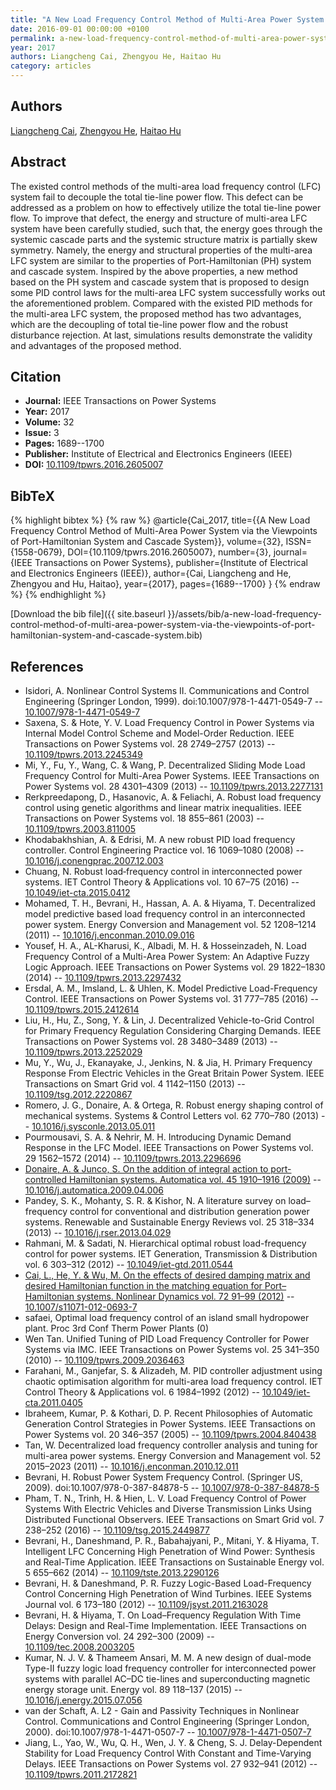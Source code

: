 ```yaml
---
title: "A New Load Frequency Control Method of Multi-Area Power System via the Viewpoints of Port-Hamiltonian System and Cascade System"
date: 2016-09-01 00:00:00 +0100
permalink: a-new-load-frequency-control-method-of-multi-area-power-system-via-the-viewpoints-of-port-hamiltonian-system-and-cascade-system
year: 2017
authors: Liangcheng Cai, Zhengyou He, Haitao Hu
category: articles
---
```

 
## Authors
[Liangcheng Cai](authors/liangcheng-cai), [Zhengyou He](authors/zhengyou-he), [Haitao Hu](authors/haitao-hu)
 
## Abstract
The existed control methods of the multi-area load frequency control (LFC) system fail to decouple the total tie-line power flow. This defect can be addressed as a problem on how to effectively utilize the total tie-line power flow. To improve that defect, the energy and structure of multi-area LFC system have been carefully studied, such that, the energy goes through the systemic cascade parts and the systemic structure matrix is partially skew symmetry. Namely, the energy and structural properties of the multi-area LFC system are similar to the properties of Port-Hamiltonian (PH) system and cascade system. Inspired by the above properties, a new method based on the PH system and cascade system that is proposed to design some PID control laws for the multi-area LFC system successfully works out the aforementioned problem. Compared with the existed PID methods for the multi-area LFC system, the proposed method has two advantages, which are the decoupling of total tie-line power flow and the robust disturbance rejection. At last, simulations results demonstrate the validity and advantages of the proposed method.
 
## Citation
- **Journal:** IEEE Transactions on Power Systems
- **Year:** 2017
- **Volume:** 32
- **Issue:** 3
- **Pages:** 1689--1700
- **Publisher:** Institute of Electrical and Electronics Engineers (IEEE)
- **DOI:** [10.1109/tpwrs.2016.2605007](https://doi.org/10.1109/tpwrs.2016.2605007)
 
## BibTeX
{% highlight bibtex %}
{% raw %}
@article{Cai_2017,
  title={{A New Load Frequency Control Method of Multi-Area Power System via the Viewpoints of Port-Hamiltonian System and Cascade System}},
  volume={32},
  ISSN={1558-0679},
  DOI={10.1109/tpwrs.2016.2605007},
  number={3},
  journal={IEEE Transactions on Power Systems},
  publisher={Institute of Electrical and Electronics Engineers (IEEE)},
  author={Cai, Liangcheng and He, Zhengyou and Hu, Haitao},
  year={2017},
  pages={1689--1700}
}
{% endraw %}
{% endhighlight %}
 
[Download the bib file]({{ site.baseurl }}/assets/bib/a-new-load-frequency-control-method-of-multi-area-power-system-via-the-viewpoints-of-port-hamiltonian-system-and-cascade-system.bib)
 
## References
- Isidori, A. Nonlinear Control Systems II. Communications and Control Engineering (Springer London, 1999). doi:10.1007/978-1-4471-0549-7 -- [10.1007/978-1-4471-0549-7](https://doi.org/10.1007/978-1-4471-0549-7)
- Saxena, S. & Hote, Y. V. Load Frequency Control in Power Systems via Internal Model Control Scheme and Model-Order Reduction. IEEE Transactions on Power Systems vol. 28 2749–2757 (2013) -- [10.1109/tpwrs.2013.2245349](https://doi.org/10.1109/tpwrs.2013.2245349)
- Mi, Y., Fu, Y., Wang, C. & Wang, P. Decentralized Sliding Mode Load Frequency Control for Multi-Area Power Systems. IEEE Transactions on Power Systems vol. 28 4301–4309 (2013) -- [10.1109/tpwrs.2013.2277131](https://doi.org/10.1109/tpwrs.2013.2277131)
- Rerkpreedapong, D., Hasanovic, A. & Feliachi, A. Robust load frequency control using genetic algorithms and linear matrix inequalities. IEEE Transactions on Power Systems vol. 18 855–861 (2003) -- [10.1109/tpwrs.2003.811005](https://doi.org/10.1109/tpwrs.2003.811005)
- Khodabakhshian, A. & Edrisi, M. A new robust PID load frequency controller. Control Engineering Practice vol. 16 1069–1080 (2008) -- [10.1016/j.conengprac.2007.12.003](https://doi.org/10.1016/j.conengprac.2007.12.003)
- Chuang, N. Robust  load‐frequency control in interconnected power systems. IET Control Theory &amp; Applications vol. 10 67–75 (2016) -- [10.1049/iet-cta.2015.0412](https://doi.org/10.1049/iet-cta.2015.0412)
- Mohamed, T. H., Bevrani, H., Hassan, A. A. & Hiyama, T. Decentralized model predictive based load frequency control in an interconnected power system. Energy Conversion and Management vol. 52 1208–1214 (2011) -- [10.1016/j.enconman.2010.09.016](https://doi.org/10.1016/j.enconman.2010.09.016)
- Yousef, H. A., AL-Kharusi, K., Albadi, M. H. & Hosseinzadeh, N. Load Frequency Control of a Multi-Area Power System: An Adaptive Fuzzy Logic Approach. IEEE Transactions on Power Systems vol. 29 1822–1830 (2014) -- [10.1109/tpwrs.2013.2297432](https://doi.org/10.1109/tpwrs.2013.2297432)
- Ersdal, A. M., Imsland, L. & Uhlen, K. Model Predictive Load-Frequency Control. IEEE Transactions on Power Systems vol. 31 777–785 (2016) -- [10.1109/tpwrs.2015.2412614](https://doi.org/10.1109/tpwrs.2015.2412614)
- Liu, H., Hu, Z., Song, Y. & Lin, J. Decentralized Vehicle-to-Grid Control for Primary Frequency Regulation Considering Charging Demands. IEEE Transactions on Power Systems vol. 28 3480–3489 (2013) -- [10.1109/tpwrs.2013.2252029](https://doi.org/10.1109/tpwrs.2013.2252029)
- Mu, Y., Wu, J., Ekanayake, J., Jenkins, N. & Jia, H. Primary Frequency Response From Electric Vehicles in the Great Britain Power System. IEEE Transactions on Smart Grid vol. 4 1142–1150 (2013) -- [10.1109/tsg.2012.2220867](https://doi.org/10.1109/tsg.2012.2220867)
- Romero, J. G., Donaire, A. & Ortega, R. Robust energy shaping control of mechanical systems. Systems &amp; Control Letters vol. 62 770–780 (2013) -- [10.1016/j.sysconle.2013.05.011](https://doi.org/10.1016/j.sysconle.2013.05.011)
- Pourmousavi, S. A. & Nehrir, M. H. Introducing Dynamic Demand Response in the LFC Model. IEEE Transactions on Power Systems vol. 29 1562–1572 (2014) -- [10.1109/tpwrs.2013.2296696](https://doi.org/10.1109/tpwrs.2013.2296696)
- [Donaire, A. & Junco, S. On the addition of integral action to port-controlled Hamiltonian systems. Automatica vol. 45 1910–1916 (2009)](on-the-addition-of-integral-action-to-port-controlled-hamiltonian-systems) -- [10.1016/j.automatica.2009.04.006](https://doi.org/10.1016/j.automatica.2009.04.006)
- Pandey, S. K., Mohanty, S. R. & Kishor, N. A literature survey on load–frequency control for conventional and distribution generation power systems. Renewable and Sustainable Energy Reviews vol. 25 318–334 (2013) -- [10.1016/j.rser.2013.04.029](https://doi.org/10.1016/j.rser.2013.04.029)
- Rahmani, M. & Sadati, N. Hierarchical optimal robust load-frequency control for power systems. IET Generation, Transmission &amp; Distribution vol. 6 303–312 (2012) -- [10.1049/iet-gtd.2011.0544](https://doi.org/10.1049/iet-gtd.2011.0544)
- [Cai, L., He, Y. & Wu, M. On the effects of desired damping matrix and desired Hamiltonian function in the matching equation for Port–Hamiltonian systems. Nonlinear Dynamics vol. 72 91–99 (2012)](on-the-effects-of-desired-damping-matrix-and-desired-hamiltonian-function-in-the-matching-equation-for-port-hamiltonian-systems) -- [10.1007/s11071-012-0693-7](https://doi.org/10.1007/s11071-012-0693-7)
- safaei, Optimal load frequency control of an island small hydropower plant. Proc 3rd Conf Therm Power Plants (0)
- Wen Tan. Unified Tuning of PID Load Frequency Controller for Power Systems via IMC. IEEE Transactions on Power Systems vol. 25 341–350 (2010) -- [10.1109/tpwrs.2009.2036463](https://doi.org/10.1109/tpwrs.2009.2036463)
- Farahani, M., Ganjefar, S. & Alizadeh, M. PID controller adjustment using chaotic optimisation algorithm for multi-area load frequency control. IET Control Theory &amp; Applications vol. 6 1984–1992 (2012) -- [10.1049/iet-cta.2011.0405](https://doi.org/10.1049/iet-cta.2011.0405)
- Ibraheem, Kumar, P. & Kothari, D. P. Recent Philosophies of Automatic Generation Control Strategies in Power Systems. IEEE Transactions on Power Systems vol. 20 346–357 (2005) -- [10.1109/tpwrs.2004.840438](https://doi.org/10.1109/tpwrs.2004.840438)
- Tan, W. Decentralized load frequency controller analysis and tuning for multi-area power systems. Energy Conversion and Management vol. 52 2015–2023 (2011) -- [10.1016/j.enconman.2010.12.011](https://doi.org/10.1016/j.enconman.2010.12.011)
- Bevrani, H. Robust Power System Frequency Control. (Springer US, 2009). doi:10.1007/978-0-387-84878-5 -- [10.1007/978-0-387-84878-5](https://doi.org/10.1007/978-0-387-84878-5)
- Pham, T. N., Trinh, H. & Hien, L. V. Load Frequency Control of Power Systems With Electric Vehicles and Diverse Transmission Links Using Distributed Functional Observers. IEEE Transactions on Smart Grid vol. 7 238–252 (2016) -- [10.1109/tsg.2015.2449877](https://doi.org/10.1109/tsg.2015.2449877)
- Bevrani, H., Daneshmand, P. R., Babahajyani, P., Mitani, Y. & Hiyama, T. Intelligent LFC Concerning High Penetration of Wind Power: Synthesis and Real-Time Application. IEEE Transactions on Sustainable Energy vol. 5 655–662 (2014) -- [10.1109/tste.2013.2290126](https://doi.org/10.1109/tste.2013.2290126)
- Bevrani, H. & Daneshmand, P. R. Fuzzy Logic-Based Load-Frequency Control Concerning High Penetration of Wind Turbines. IEEE Systems Journal vol. 6 173–180 (2012) -- [10.1109/jsyst.2011.2163028](https://doi.org/10.1109/jsyst.2011.2163028)
- Bevrani, H. & Hiyama, T. On Load–Frequency Regulation With Time Delays: Design and Real-Time Implementation. IEEE Transactions on Energy Conversion vol. 24 292–300 (2009) -- [10.1109/tec.2008.2003205](https://doi.org/10.1109/tec.2008.2003205)
- Kumar, N. J. V. & Thameem Ansari, M. M. A new design of dual-mode Type-II fuzzy logic load frequency controller for interconnected power systems with parallel AC–DC tie-lines and superconducting magnetic energy storage unit. Energy vol. 89 118–137 (2015) -- [10.1016/j.energy.2015.07.056](https://doi.org/10.1016/j.energy.2015.07.056)
- van der Schaft, A. L2 - Gain and Passivity Techniques in Nonlinear Control. Communications and Control Engineering (Springer London, 2000). doi:10.1007/978-1-4471-0507-7 -- [10.1007/978-1-4471-0507-7](https://doi.org/10.1007/978-1-4471-0507-7)
- Jiang, L., Yao, W., Wu, Q. H., Wen, J. Y. & Cheng, S. J. Delay-Dependent Stability for Load Frequency Control With Constant and Time-Varying Delays. IEEE Transactions on Power Systems vol. 27 932–941 (2012) -- [10.1109/tpwrs.2011.2172821](https://doi.org/10.1109/tpwrs.2011.2172821)

